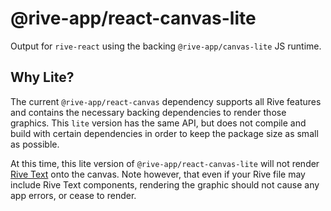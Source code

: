# @rive-app/react-canvas-lite

Output for `rive-react` using the backing `@rive-app/canvas-lite` JS runtime.

## Why Lite?

The current `@rive-app/react-canvas` dependency supports all Rive features and contains the necessary backing dependencies to render those graphics. This `lite` version has the same API, but does not compile and build with certain dependencies in order to keep the package size as small as possible.

At this time, this lite version of `@rive-app/react-canvas-lite` will not render [Rive Text](https://help.rive.app/editor/text) onto the canvas. Note however, that even if your Rive file may include Rive Text components, rendering the graphic should not cause any app errors, or cease to render.
